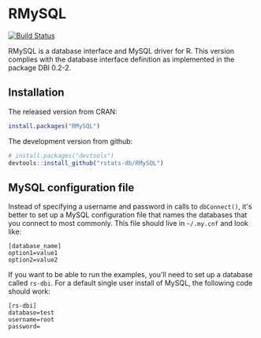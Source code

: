 RMySQL
======

[![Build Status](https://travis-ci.org/rstats-db/RMySQL.svg?branch=master)](https://travis-ci.org/rstats-db/RMySQL)

RMySQL is a database interface and MySQL driver for R. This version complies with the database interface definition as implemented in the package DBI 0.2-2. 

## Installation

The released version from CRAN:

```R
install.packages("RMySQL")
```

The development version from github:

```R
# install.packages("devtools")
devtools::install_github("rstats-db/RMySQL")
```

## MySQL configuration file

Instead of specifying a username and password in calls to `dbConnect()`, it's better to set up a MySQL configuration file that names the databases that you connect to most commonly. This file should live in `~/.my.cnf` and look like:

```
[database_name]
option1=value1
option2=value2
```

If you want to be able to run the examples, you'll need to set up a database called `rs-dbi`. For a default single user install of MySQL, the following code should work:

```
[rs-dbi]
database=test
username=root
password=
```
